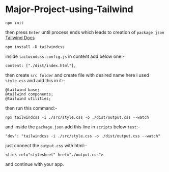 # Major-Project-using-Tailwind
```
npm init
```
then press `Enter` until process ends which leads to creation of `package.json`
[Tailwind Docs](https://tailwindcss.com/docs/installation)
```
npm install -D tailwindcss
```
inside `tailwindcss.config.js` in content add below one:-
```
content: ["./dist/index.html"],
```
then create `src folder` and create file with desired name here i used `style.css` and add this in it:-
```
@tailwind base;
@tailwind components;
@tailwind utilities;
```
then run this command:-
```
npx tailwindcss -i ./src/style.css -o ./dist/output.css --watch
```
and inside the `package.json` add this line in `scripts` below `test`:-
```
"dev": "tailwindcss -i ./src/style.css -o ./dist/output.css --watch"
```
just connect the `output.css` with html:-
```
<link rel="stylesheet" href="./output.css">
```
and continue with your app.
